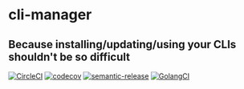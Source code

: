 # cli-manager

## Because installing/updating/using your CLIs shouldn't be so difficult

[![CircleCI](https://circleci.com/gh/rdaniels6813/cli-manager.svg?style=svg)](https://circleci.com/gh/rdaniels6813/cli-manager)
[![codecov](https://codecov.io/gh/rdaniels6813/cli-manager/branch/master/graph/badge.svg)](https://codecov.io/gh/rdaniels6813/cli-manager)
[![semantic-release](https://img.shields.io/badge/%20%20%F0%9F%93%A6%F0%9F%9A%80-semantic--release-e10079.svg)](https://github.com/semantic-release/semantic-release)
[![GolangCI](https://golangci.com/badges/github.com/rdaniels6813/cli-manager.svg)](https://golangci.com)

